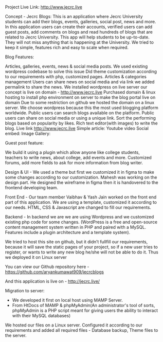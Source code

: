 Project Live Link: http://www.jecrc.live

Concept - Jecrc Blogs: This is an application where Jecrc University students can add their blogs, events, galleries, social post, news and more. In this application users can create their accounts, verified users can add guest posts, add comments on blogs and read hundreds of blogs that are related to Jecrc University. This app will help students to be up-to-date. They will not miss anything that is happening at the University. We tried to keep it simple, features rich and easy to scale when required.


Blog Features:

Articles, galleries, events, news & social media posts.
We used existing wordpress codebase to solve this issue
Did theme customization according to our requirements with php, customized pages.
Articles & categories management
Users can share news on social media and via link we added permalink to share the news.
We installed wordpress on live server our concept is live on domain - http://www.jecrc.live
Purchased domain & linux hosting to install php environment on server to make the blog portal live on domain
Due to some restriction on github we hosted the domain on a linux server.
We choose wordpress because this the most used blogging platform worldwide.
Public users can search blogs available on the platform.
Public users can share on social media or using a unique link.
Sort the performing blogs based on popularity by likes.
Rich text editor(with images) to write the blog.
Live link http://www.jecrc.live
Simple article:
Youtube video
Social embed:
Image Gallery: 


Guest post feature:

 We build it using a plugin which allow anyone like college students, teachers to write news, about college, add events and more. 
Customized forums, add more fields to ask for more information from blog writer.


Design & UI - We used a theme but first we customized it in figma to make some changes according to our customization. Mahesh was working on the design part. He designed the wireframe in figma then it is handovered to the frontend developing team. 


Front End - Our team member Vaibhav & Yash Jain worked on the front end part of this application. We are using a template, customized it according to our needs. HTML, CSS & Javascript are changed to fill our requirements.


Backend - In backend we are we are using Wordpress and we customized existing php code for some changes. (WordPress is a free and open-source content management system written in PHP and paired with a MySQL. Features include a plugin architecture and a template system).

We tried to host this site on github, but it didn’t fullfill our requirements, because it will save the static pages of your project, so if a new user tries to register, or wants to write any new blog he/she will not be able to do it. Thus we deployed it on Linux server

You can view our Github repository here - https://github.com/aryankumawat909/jecrcblogs

And this application is live on - http://jecrc.live/

Migration to server:

- We developed it first on local host using MAMP Server.
- From HtDocs of MAMP & phpMyAdmin(An administrator's tool of sorts, phpMyAdmin is a PHP script meant for giving users the ability to interact with their MySQL databases)

We hosted our files on a Linux server. Configured it according to our requirements and added all required files - Database backup, Theme files to the server.


















